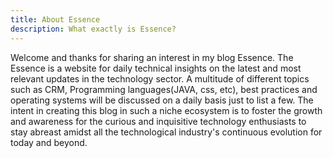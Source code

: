 ```yaml
---
title: About Essence
description: What exactly is Essence?
---
```


Welcome and thanks for sharing an interest in my blog Essence. The Essence is a website for daily technical insights on the latest and most relevant updates in the technology sector.  A multitude of different topics such as  CRM, Programming languages(JAVA, css, etc), best practices and operating systems will be discussed on a daily basis just to list a few. The intent in creating this blog in such a niche ecosystem is to foster the growth and awareness for the curious and inquisitive technology enthusiasts to stay abreast amidst all the technological industry's continuous evolution for today and beyond.

